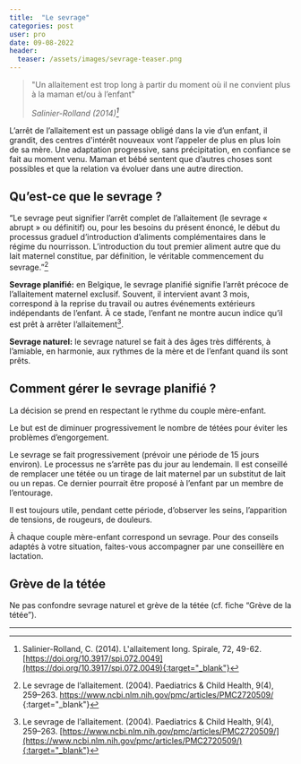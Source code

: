```yaml
---
title:  "Le sevrage"
categories: post
user: pro
date: 09-08-2022
header:
  teaser: /assets/images/sevrage-teaser.png
---
```


> "Un allaitement est trop long à partir du moment où il ne convient plus à la maman et/ou à l’enfant"
>
> <cite>Salinier-Rolland (2014)<cite>[^1]

L’arrêt de l’allaitement est un passage obligé dans la vie d’un enfant, il grandit, des centres d'intérêt nouveaux vont l’appeler de plus en plus loin de sa mère. Une adaptation progressive, sans précipitation, en confiance se fait au moment venu. Maman et bébé sentent que d’autres choses sont possibles et que la relation va évoluer dans une autre direction.

## Qu’est-ce que le sevrage ? 

“Le sevrage peut signifier l’arrêt complet de l’allaitement (le sevrage « abrupt » ou définitif) ou, pour les besoins du présent énoncé, le début du processus graduel d’introduction d’aliments complémentaires dans le régime du nourrisson. L’introduction du tout premier aliment autre que du lait maternel constitue, par définition, le véritable commencement du sevrage.”[^2]

**Sevrage planifié:** en Belgique, le sevrage planifié signifie l’arrêt précoce de l’allaitement maternel exclusif. Souvent, il intervient avant 3 mois, correspond à la reprise du travail ou autres événements extérieurs indépendants de l’enfant. À ce stade, l’enfant ne montre aucun indice qu’il est prêt à arrêter l’allaitement[^3].

**Sevrage naturel:** le sevrage naturel se fait à des âges très différents, à l’amiable, en harmonie, aux rythmes de la mère et de l’enfant quand ils sont prêts.

## Comment gérer le sevrage planifié ? 

La décision se prend en respectant le rythme du couple mère-enfant. 

Le but est de diminuer progressivement le nombre de tétées pour éviter les problèmes d’engorgement. 

Le sevrage se fait progressivement (prévoir une période de 15 jours environ). Le processus ne s’arrête pas du jour au lendemain. Il est conseillé de remplacer une tétée ou un tirage de lait maternel par un substitut de lait ou un repas. Ce dernier pourrait être proposé à l’enfant par un membre de l’entourage. 

Il est toujours utile, pendant cette période, d’observer les seins, l’apparition de tensions, de rougeurs, de douleurs. 

À chaque couple mère-enfant correspond un sevrage. Pour des conseils adaptés à votre situation, faites-vous accompagner par une conseillère en lactation.

## Grève de la tétée 
Ne pas confondre sevrage naturel et grève de la tétée (cf. fiche “Grève de la tétée”).

---

[^1]: Salinier-Rolland, C. (2014). L'allaitement long. Spirale, 72, 49-62. [https://doi.org/10.3917/spi.072.0049](https://doi.org/10.3917/spi.072.0049){:target="_blank"}
[^2]: Le sevrage de l’allaitement. (2004). Paediatrics & Child Health, 9(4), 259–263. [https://www.ncbi.nlm.nih.gov/pmc/articles/PMC2720509/ ](https://www.ncbi.nlm.nih.gov/pmc/articles/PMC2720509/){:target="_blank"}
[^3]: Le sevrage de l’allaitement. (2004). Paediatrics & Child Health, 9(4), 259–263. [https://www.ncbi.nlm.nih.gov/pmc/articles/PMC2720509/](https://www.ncbi.nlm.nih.gov/pmc/articles/PMC2720509/){:target="_blank"}
